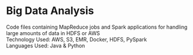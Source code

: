 # Big Data Analysis
Code files containing MapReduce jobs and Spark applications for handling large amounts of data in HDFS or AWS <br />
Technology Used: AWS, S3, EMR, Docker, HDFS, PySpark <br />
Languages Used: Java & Python <br />
